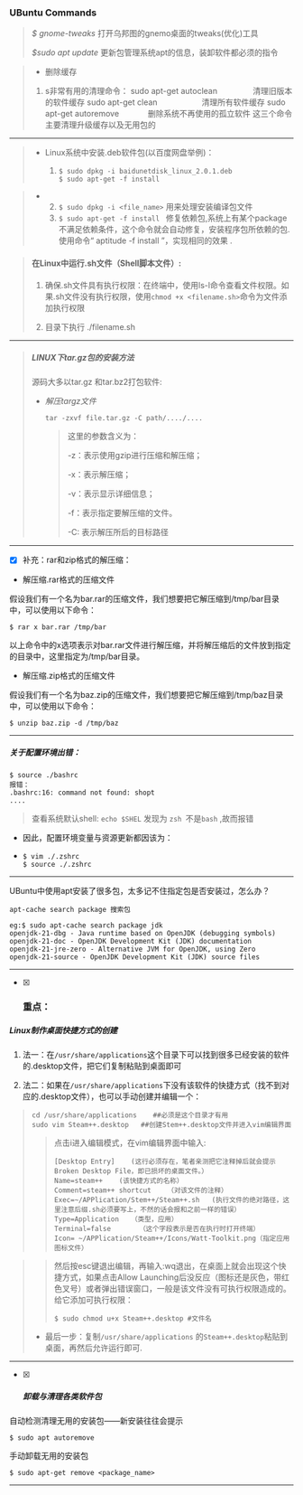 ### UBuntu Commands

> *$ gnome-tweaks*                      打开乌邦图的gnemo桌面的tweaks(优化)工具
> 
> *$sudo apt update*                        更新包管理系统apt的信息，装卸软件都必须的指令

> - 删除缓存
> 1. s非常有用的清理命令： 
>    sudo apt-get autoclean                清理旧版本的软件缓存 
>    sudo apt-get clean                    清理所有软件缓存 
>    sudo apt-get autoremove             删除系统不再使用的孤立软件 
>    这三个命令主要清理升级缓存以及无用包的

-----------------------------

> - Linux系统中安装.deb软件包(以百度网盘举例)：
>   
>   1. ```shell
>      $ sudo dpkg -i baidunetdisk_linux_2.0.1.deb
>      $ sudo apt-get -f install
>      ```

> - 2. `$ sudo dpkg -i <file_name>`            用来处理安装编译包文件
>   3. `$ sudo apt-get -f install `            修复依赖包,系统上有某个package不满足依赖条件，这个命令就会自动修复，安装程序包所依赖的包.使用命令“ aptitude -f install ”，实现相同的效果 .

> #### 在Linux中运行.sh文件（Shell脚本文件）:
> 
> 1. 确保.sh文件具有执行权限：在终端中，使用ls-l命令查看文件权限。如果.sh文件没有执行权限，使用`chmod +x <filename.sh>`命令为文件添加执行权限
> 
> 2. 目录下执行 ./filename.sh

------------------------------

> ##### LINUX下tar.gz包的安装方法
> 
> 源码大多以tar.gz 和tar.bz2打包软件:
> 
> - *解压targz文件*
>   
>   ```shell
>   tar -zxvf file.tar.gz -C path/..../....
>   ```
>   
>   > 这里的参数含义为：
>   > 
>   > -z：表示使用gzip进行压缩和解压缩；
>   > 
>   > -x：表示解压缩；
>   > 
>   > -v：表示显示详细信息；
>   > 
>   > -f：表示指定要解压缩的文件。
>   > 
>   > -C: 表示解压所后的目标路径

-------

- [x] 补充：rar和zip格式的解压缩：

- 解压缩.rar格式的压缩文件

假设我们有一个名为bar.rar的压缩文件，我们想要把它解压缩到/tmp/bar目录中，可以使用以下命令：

```shell
$ rar x bar.rar /tmp/bar 
```

以上命令中的x选项表示对bar.rar文件进行解压缩，并将解压缩后的文件放到指定的目录中，这里指定为/tmp/bar目录。

- 解压缩.zip格式的压缩文件

假设我们有一个名为baz.zip的压缩文件，我们想要把它解压缩到/tmp/baz目录中，可以使用以下命令：

```shell
$ unzip baz.zip -d /tmp/baz
```

----------

##### **关于配置环境出错**：

```shell
$ source ./bashrc
报错：
.bashrc:16: command not found: shopt
....
```

>  查看系统默认shell:     `echo $SHEL`  发现为 `zsh `不是`bash` ,故而报错

- 因此，配置环境变量与资源更新都因该为：

- ```shell
  $ vim ./.zshrc
  $ source ./.zshrc
  ```

----

UBuntu中使用apt安装了很多包，太多记不住指定包是否安装过，怎么办？

```shell
apt-cache search package 搜索包

eg:$ sudo apt-cache search package jdk 
openjdk-21-dbg - Java runtime based on OpenJDK (debugging symbols)
openjdk-21-doc - OpenJDK Development Kit (JDK) documentation
openjdk-21-jre-zero - Alternative JVM for OpenJDK, using Zero
openjdk-21-source - OpenJDK Development Kit (JDK) source files
```

--------------

- [x] ### 重点：

##### Linux制作桌面快捷方式的创建

1. 法一：在`/usr/share/applications`这个目录下可以找到很多已经安装的软件的.desktop文件，把它们复制粘贴到桌面即可

2. 法二：如果在`/usr/share/applications`下没有该软件的快捷方式（找不到对应的.desktop文件），也可以手动创建并编辑一个：

> ```shell
> cd /usr/share/applications    ##必须是这个目录才有用
> sudo vim Steam++.desktop   ##创建Stem++.desktop文件并进入vim编辑界面
> ```
> 
> > 点击i进入编辑模式，在vim编辑界面中输入:
> > 
> >     [Desktop Entry]    (这行必须存在，笔者亲测把它注释掉后就会提示Broken Desktop File，即已损坏的桌面文件。）
> >     Name=steam++    (该快捷方式的名称）
> >     Comment=steam++ shortcut    （对该文件的注释）
> >     Exec=~/APPlication/Stem++/Steam++.sh   (执行文件的绝对路径，这里注意后缀.sh必须要写上，不然的话会报和之前一样的错误）
> >     Type=Application   （类型，应用）
> >     Terminal=false       （这个字段表示是否在执行时打开终端）
> >     Icon= ~/APPlication/Steam++/Icons/Watt-Toolkit.png（指定应用图标文件）

> > 然后按esc键退出编辑，再输入:wq退出，在桌面上就会出现这个快捷方式，如果点击Allow Launching后没反应（图标还是灰色，带红色叉号）或者弹出错误窗口，一般是该文件没有可执行权限造成的。给它添加可执行权限：
> > 
> > ```shell
> > $ sudo chmod u+x Steam++.desktop #文件名
> > ```
> 
> - 最后一步：复制`/usr/share/applications` 的`Steam++.desktop`粘贴到桌面，再然后允许运行即可.


----------

- [x] ##### 卸载与清理各类软件包

自动检测清理无用的安装包——新安装往往会提示

```shell
$ sudo apt autoremove
```

手动卸载无用的安装包

```shell
$ sudo apt-get remove <package_name>
```



---------
